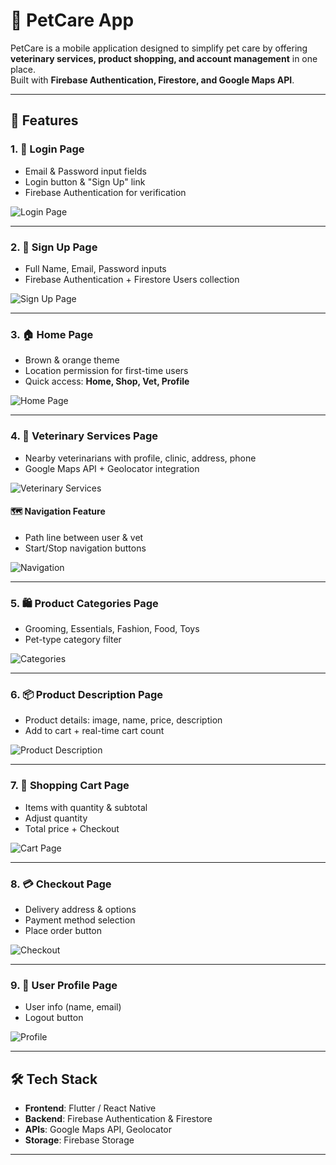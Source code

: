 # 🐾 PetCare App

PetCare is a mobile application designed to simplify pet care by offering **veterinary services, product shopping, and account management** in one place.  
Built with **Firebase Authentication, Firestore, and Google Maps API**.

---

## 📖 Features

### 1. 🔐 Login Page
- Email & Password input fields  
- Login button & "Sign Up" link  
- Firebase Authentication for verification  

![Login Page](images/login.png)

---

### 2. 📝 Sign Up Page
- Full Name, Email, Password inputs  
- Firebase Authentication + Firestore Users collection  

![Sign Up Page](images/signup.png)

---

### 3. 🏠 Home Page
- Brown & orange theme  
- Location permission for first-time users  
- Quick access: **Home, Shop, Vet, Profile**  

![Home Page](images/home.png)

---

### 4. 🐶 Veterinary Services Page
- Nearby veterinarians with profile, clinic, address, phone  
- Google Maps API + Geolocator integration  

![Veterinary Services](images/vet-services.png)

#### 🗺️ Navigation Feature
- Path line between user & vet  
- Start/Stop navigation buttons  

![Navigation](images/navigation.png)

---

### 5. 🛍️ Product Categories Page
- Grooming, Essentials, Fashion, Food, Toys  
- Pet-type category filter  

![Categories](images/categories.png)

---

### 6. 📦 Product Description Page
- Product details: image, name, price, description  
- Add to cart + real-time cart count  

![Product Description](images/product-description.png)

---

### 7. 🛒 Shopping Cart Page
- Items with quantity & subtotal  
- Adjust quantity  
- Total price + Checkout  

![Cart Page](images/cart.png)

---

### 8. 💳 Checkout Page
- Delivery address & options  
- Payment method selection  
- Place order button  

![Checkout](images/checkout.png)

---

### 9. 👤 User Profile Page
- User info (name, email)  
- Logout button  

![Profile](images/profile.png)

---

## 🛠️ Tech Stack
- **Frontend**: Flutter / React Native  
- **Backend**: Firebase Authentication & Firestore  
- **APIs**: Google Maps API, Geolocator  
- **Storage**: Firebase Storage  

---

